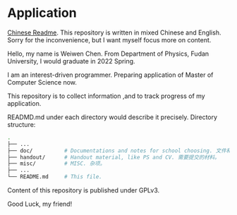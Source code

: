 # Application

[Chinese Readme](README.md). This repository is written in mixed Chinese and English. Sorry for the inconvenience, but I want myself focus more on content.

Hello, my name is Weiwen Chen. From Department of Physics, Fudan University, I would graduate in 2022 Spring.

I am an interest-driven programmer. Preparing application of Master of Computer Science now.

This repository is to collect information ,and to track progress of my application.

READMD.md under each directory would describe it precisely. Directory structure:

```bash
.
├── ...
├── doc/          # Documentations and notes for school choosing. 文件和笔记。
├── handout/      # Handout material, like PS and CV. 需要提交的材料。
├── misc/         # MISC. 杂项。
├── ...
└── README.md     # This file.
```

Content of this repository is published under GPLv3.

Good Luck, my friend!


